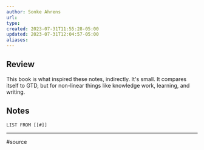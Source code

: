 ```yaml
---
author: Sonke Ahrens
url: 
type: 
created: 2023-07-31T11:55:28-05:00
updated: 2023-07-31T12:04:57-05:00
aliases:
---
```

## Review
This book is what inspired these notes, indirectly. It's small. It compares itself to GTD, but for non-linear things like knowledge work, learning, and writing.

## Notes
```dataview
LIST FROM [[#]]
```

---
#source 